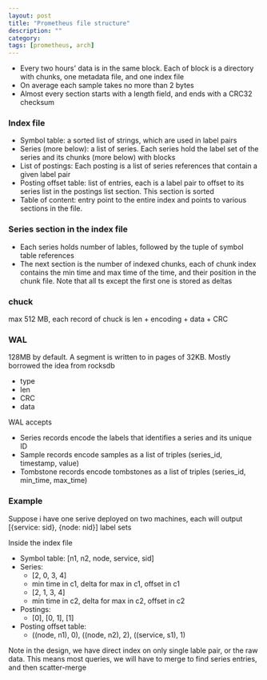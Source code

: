 ```yaml
---
layout: post
title: "Prometheus file structure"
description: ""
category: 
tags: [prometheus, arch]
---
```


* Every two hours' data is in the same block. Each of block is a directory with chunks, one metadata file, and one index file
* On average each sample takes no more than 2 bytes
* Almost every section starts with a length field, and ends with a CRC32 checksum

### Index file
* Symbol table: a sorted list of strings, which are used in label pairs
* Series (more below): a list of series. Each series hold the label set of the series and its chunks (more below) with blocks
* List of postings: Each posting is a list of series references that contain a given label pair
* Posting offset table: list of entries, each is a label pair to offset to its series list in the postings list section. This section is sorted
* Table of content: entry point to the entire index and points to various sections in the file. 

### Series section in the index file
* Each series holds number of lables, followed by the tuple of symbol table references
* The next section is the number of indexed chunks, each of chunk index contains the min time and max time of the time, and their position in the chunk file. Note that all ts except the first one is stored as deltas


### chuck
max 512 MB, each record of chuck is len + encoding + data + CRC

### WAL
128MB by default. A segment is written to in pages of 32KB. Mostly borrowed the idea from rocksdb
* type
* len
* CRC
* data

WAL accepts
* Series records encode the labels that identifies a series and its unique ID
* Sample records encode samples as a list of triples (series_id, timestamp, value)
* Tombstone records encode tombstones as a list of triples (series_id, min_time, max_time)

### Example
Suppose i have one serive deployed on two machines, each will output [{service: sid}, {node: nid}] label sets

Inside the index file

* Symbol table:  [n1, n2, node, service, sid]
* Series: 
  * [2, 0, 3, 4]
  * min time in c1, delta for max in c1, offset in c1
  * [2, 1, 3, 4]
  * min time in c2, delta for max in c2, offset in c2
* Postings:
  * [0], [0, 1], [1] 
* Posting offset table:
  * ((node, n1), 0), ((node, n2), 2), ((service, s1), 1)

Note in the design, we have direct index on only single lable pair, or the raw data. This means most queries, we will have to merge to find series entries, and then scatter-merge

